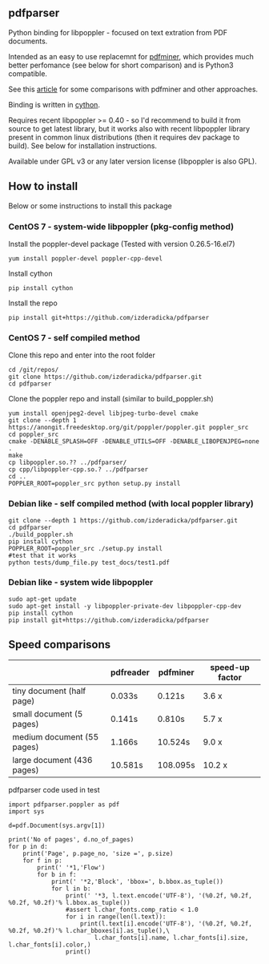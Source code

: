 pdfparser
---------

Python binding for libpoppler - focused on text extration from PDF documents.

Intended as an easy to use replacemnt for [pdfminer](https://github.com/euske/pdfminer), 
which provides much better perfomance (see below for short comparison) and is Python3 compatible.

See this [article](http://zderadicka.eu/parsing-pdf-for-fun-and-profit-indeed-in-python/)
for some comparisons with pdfminer and other approaches. 


Binding is written in [cython](http://cython.org/).

Requires recent libpoppler >= 0.40 - so I'd recommend to build it from source to get latest library, 
but it works also with recent libpoppler library present in common linux distributions (then it requires 
dev package to build). See below for installation instructions.


Available under GPL v3 or any later version license (libpoppler is also GPL).

## How to install

Below or some instructions to install this package

### CentOS 7 - system-wide libpoppler (pkg-config method)

Install the poppler-devel package (Tested with version 0.26.5-16.el7)

    yum install poppler-devel poppler-cpp-devel

Install cython
    
    pip install cython

Install the repo
    
    pip install git+https://github.com/izderadicka/pdfparser

### CentOS 7 - self compiled method

Clone this repo and enter into the root folder

    cd /git/repos/
    git clone https://github.com/izderadicka/pdfparser.git
    cd pdfparser

Clone the poppler repo and install (similar to build_poppler.sh)
    
    yum install openjpeg2-devel libjpeg-turbo-devel cmake
    git clone --depth 1 https://anongit.freedesktop.org/git/poppler/poppler.git poppler_src
    cd poppler_src
    cmake -DENABLE_SPLASH=OFF -DENABLE_UTILS=OFF -DENABLE_LIBOPENJPEG=none .
    make
    cp libpoppler.so.?? ../pdfparser/
    cp cpp/libpoppler-cpp.so.? ../pdfparser
    cd ..
    POPPLER_ROOT=poppler_src python setup.py install
    
 
### Debian like - self compiled method (with local poppler library)
 
```
git clone --depth 1 https://github.com/izderadicka/pdfparser.git
cd pdfparser
./build_poppler.sh
pip install cython
POPPLER_ROOT=poppler_src ./setup.py install
#test that it works
python tests/dump_file.py test_docs/test1.pdf
```

### Debian like -  system wide libpoppler 
```
sudo apt-get update
sudo apt-get install -y libpoppler-private-dev libpoppler-cpp-dev
pip install cython
pip install git+https://github.com/izderadicka/pdfparser
```
    

## Speed comparisons

|                             | pdfreader     | pdfminer      |speed-up factor|
| --------------------------- | ------------- | ------------- |---------------|
| tiny document (half page)   | 0.033s        | 0.121s        | 3.6 x         |
| small document (5 pages)    | 0.141s        | 0.810s        | 5.7 x         |
| medium document (55 pages)  | 1.166s        | 10.524s       | 9.0 x         |       
| large document (436 pages)  | 10.581s       | 108.095s      | 10.2 x        |


pdfparser code used in test

    import pdfparser.poppler as pdf
    import sys
    
    d=pdf.Document(sys.argv[1])
    
    print('No of pages', d.no_of_pages)
    for p in d:
        print('Page', p.page_no, 'size =', p.size)
        for f in p:
            print(' '*1,'Flow')
            for b in f:
                print(' '*2,'Block', 'bbox=', b.bbox.as_tuple())
                for l in b:
                    print(' '*3, l.text.encode('UTF-8'), '(%0.2f, %0.2f, %0.2f, %0.2f)'% l.bbox.as_tuple())
                    #assert l.char_fonts.comp_ratio < 1.0
                    for i in range(len(l.text)):
                        print(l.text[i].encode('UTF-8'), '(%0.2f, %0.2f, %0.2f, %0.2f)'% l.char_bboxes[i].as_tuple(),\
                            l.char_fonts[i].name, l.char_fonts[i].size, l.char_fonts[i].color,)
                    print()